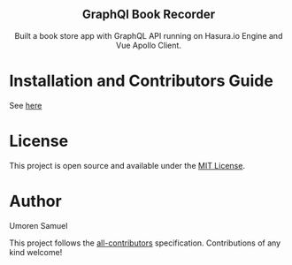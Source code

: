 <div align="center">
  <h2> GraphQl Book Recorder </h2>
  <p> 
    Built a book store app with GraphQL API running on Hasura.io Engine and Vue Apollo Client. </p>
</div>




# Installation and Contributors Guide

See [here](https://github.com/Umoren/graphqlbook-store/blob/master/CONTRIBUTING.md)

# License

This project is open source and available under the [MIT License](https://github.com/Umoren/graphqlbook-store/blob/master/LICENSE).

# Author

Umoren Samuel

This project follows the [all-contributors](https://github.com/all-contributors/all-contributors) specification. Contributions of any kind welcome!
